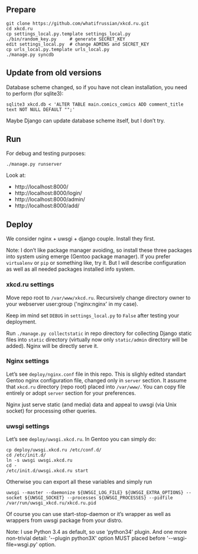 ## Prepare

```
git clone https://github.com/whatifrussian/xkcd.ru.git
cd xkcd.ru
cp settings_local.py.template settings_local.py
./bin/random_key.py     # generate SECRET_KEY
edit settings_local.py  # change ADMINS and SECRET_KEY
cp urls_local.py.template urls_local.py
./manage.py syncdb
```

## Update from old versions

Database scheme changed, so if you have not clean installation, you need to
perform (for sqlite3):

```
sqlite3 xkcd.db < 'ALTER TABLE main.comics_comics ADD comment_title text NOT NULL DEFAULT "";'
```

Maybe Django can update database scheme itself, but I don’t try.

## Run

For debug and testing purposes:

```
./manage.py runserver
```

Look at:
- http://localhost:8000/
- http://localhost:8000/login/
- http://localhost:8000/admin/
- http://localhost:8000/add/

## Deploy

We consider nginx + uwsgi + django couple. Install they first.

Note: I don’t like package manager avoiding, so install these three packages
into system using emerge (Gentoo package manager). If you prefer `virtualenv`
or `pip` or something like, try it. But I will describe configuration as well
as all needed packages installed info system.

### xkcd.ru settings

Move repo root to `/var/www/xkcd.ru`. Recursively change directory owner to
your webserver user:group ('nginx:nginx' in my case).

Keep im mind set `DEBUG` in `settings_local.py` to `False` after testing your
deployment.

Run `./manage.py collectstatic` in repo directory for collecting Django static
files into `static` directory (virtually now only `static/admin` directory
will be added). Nginx will be directly serve it.

### Nginx settings

Let’s see `deploy/nginx.conf` file in this repo. This is slighly edited
standart Gentoo nginx configuration file, changed only in `server` section. It
assume that `xkcd.ru` directory (repo root) placed into `/var/www/`. You can
copy file entirely or adopt `server` section for your preferences.

Nginx just serve static (and media) data and appeal to uwsgi (via Unix socket)
for processing other queries.

### uwsgi settings

Let’s see `deploy/uwsgi.xkcd.ru`. In Gentoo you can simply do:

```
cp deploy/uwsgi.xkcd.ru /etc/conf.d/
cd /etc/init.d/
ln -s uwsgi uwsgi.xkcd.ru
cd -
/etc/init.d/uwsgi.xkcd.ru start
```

Otherwise you can export all these variables and simply run

```
uwsgi --master --daemonize ${UWSGI_LOG_FILE} ${UWSGI_EXTRA_OPTIONS} --socket ${UWSGI_SOCKET} --processes ${UWSGI_PROCESSES} --pidfile /var/run/uwsgi_xkcd.ru/xkcd.ru.pid
```

Of course you can use start-stop-daemon or it’s wrapper as well as wrappers from uwsgi package from your distro.

Note: I use Python 3.4 as default, so use 'python34' plugin. And one more non-trivial detail: '--plugin python3X' option MUST placed before '--wsgi-file=wsgi.py' option.
